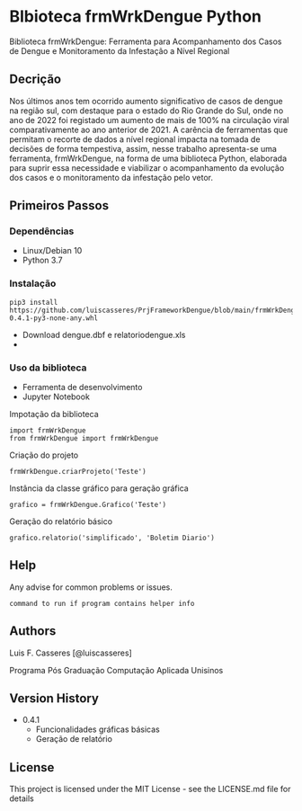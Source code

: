 # Blbioteca frmWrkDengue Python

Biblioteca frmWrkDengue: Ferramenta para Acompanhamento dos Casos de Dengue e Monitoramento da Infestação a Nível Regional

## Decrição

Nos últimos anos tem ocorrido aumento significativo de casos de dengue na região sul, com destaque para o estado do Rio Grande do Sul, onde no ano de 2022 foi registado um aumento de mais de 100% na circulação viral comparativamente ao ano anterior de 2021. A carência de ferramentas que permitam o recorte de dados a nível regional impacta na tomada de decisões de forma tempestiva, assim, nesse trabalho apresenta-se uma ferramenta, frmWrkDengue, na forma de uma biblioteca Python, elaborada para suprir essa necessidade e viabilizar o acompanhamento da evolução dos casos e o monitoramento da infestação pelo vetor.

## Primeiros Passos

### Dependências

* Linux/Debian 10
* Python 3.7

### Instalação

```
pip3 install https://github.com/luiscasseres/PrjFrameworkDengue/blob/main/frmWrkDengue-0.4.1-py3-none-any.whl
```

* Download dengue.dbf e relatoriodengue.xls
* 
### Uso da biblioteca

* Ferramenta de desenvolvimento
* Jupyter Notebook

Impotação da biblioteca

```
import frmWrkDengue
from frmWrkDengue import frmWrkDengue
```

Criação do projeto 
```
frmWrkDengue.criarProjeto('Teste')
```

Instância da classe gráfico para geração gráfica
```
grafico = frmWrkDengue.Grafico('Teste')
```

Geração do relatório básico
```
grafico.relatorio('simplificado', 'Boletim Diario')
```

## Help

Any advise for common problems or issues.
```
command to run if program contains helper info
```

## Authors

Luis F. Casseres
[@luiscasseres]

Programa Pós Graduação Computação Aplicada Unisinos

## Version History

* 0.4.1
    * Funcionalidades gráficas básicas
    * Geração de relatório


## License

This project is licensed under the MIT License - see the LICENSE.md file for details

